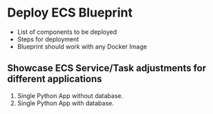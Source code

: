 # Deploy ECS Blueprint

- List of components to be deployed
- Steps for deployment
- Blueprint should work with any Docker Image


## Showcase ECS Service/Task adjustments for different applications

1. Single Python App without database.
2. Single Python App with database.
   

